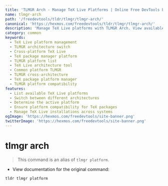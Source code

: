 ```yaml
---
title: 'TLMGR Arch - Manage TeX Live Platforms | Online Free DevTools by Hexmos'
name: tlmgr-arch
path: '/freedevtools/tldr/tlmgr/tlmgr-arch/'
canonical: 'https://hexmos.com/freedevtools/tldr/tlmgr/tlmgr-arch/'
description: 'Manage TeX Live platforms with TLMGR Arch. View available platforms, switch architectures, and ensure compatibility across systems. Free online tool, no registration required.'
category: common
keywords:
  - TeX Live platform management
  - TLMGR architecture switch
  - Cross-platform TeX Live
  - TeX package manager platform
  - TLMGR platform list
  - TeX Live architecture tool
  - Common platform TLMGR
  - TLMGR cross-architecture
  - TeX package platform manager
  - TLMGR platform compatibility
features:
  - List available TeX Live platforms
  - Switch between different architectures
  - Determine the active platform
  - Ensure platform compatibility for TeX packages
  - Manage TeX Live installations across systems
ogImage: 'https://hexmos.com/freedevtools/site-banner.png'
twitterImage: 'https://hexmos.com/freedevtools/site-banner.png'
---
```


# tlmgr arch

> This command is an alias of `tlmgr platform`.

- View documentation for the original command:

`tldr tlmgr platform`

